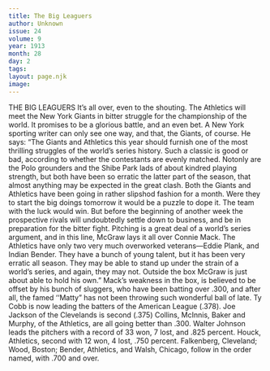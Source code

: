 ```yaml
---
title: The Big Leaguers
author: Unknown
issue: 24
volume: 9
year: 1913
month: 28
day: 2
tags:
layout: page.njk
image:
---
```

THE BIG LEAGUERS    It’s all over, even to the shouting. The Athletics will meet the New York Giants in bitter struggle for the championship of the world. It promises to be a glorious battle, and an even bet. A New York sporting writer can only see one way, and that, the Giants, of course. He says:    “The Giants and Athletics this year should furnish one of the most thrilling struggles of the world’s series history. Such a classic is good or bad, according to whether the contestants are evenly matched. Notonly are the Polo grounders and the Shibe Park lads of about kindred playing strength, but both have been so erratic the latter part of the season, that almost anything may be expected in the great clash.    Both the Giants and Athletics have been going in rather slipshod fashion for a month. Were they to start the big doings tomorrow it would be a puzzle to dope it. The team with the luck would win.       But before the beginning of another week the prospective rivals will undoubtedly settle down to business, and be in preparation for the bitter fight.    Pitching is a great deal of a world’s series argument, and in this line, McGraw lays it all over Connie Mack. The Athletics have only two very much overworked veterans—Eddie Plank, and Indian Bender. They have a bunch of young talent, but it has been very erratic all season. They may be able to stand up under the strain of a world’s series, and again, they may not.    Outside the box McGraw is just about able to hold his own.” Mack’s weakness in the box, is believed to be offset by his bunch of sluggers, who have been batting over .300, and after all, the famed ‘‘Matty” has not been throwing such wonderful ball of late.    Ty Cobb is now leading the batters of the American League (.378). Joe Jackson of the Clevelands is second (.375) Collins, McInnis, Baker and Murphy, of the Athletics, are all going better than .300.    Walter Johnson leads the pitchers with a record of 33 won, 7 lost, and .825 percent. Houck, Athletics, second with 12 won, 4 lost, .750 percent. Falkenberg, Cleveland; Wood, Boston; Bender, Athletics, and Walsh, Chicago, follow in the order named, with .700 and over.


